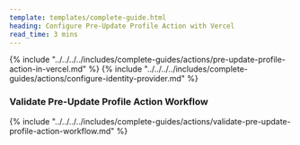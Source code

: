 ```yaml
---
template: templates/complete-guide.html
heading: Configure Pre-Update Profile Action with Vercel
read_time: 3 mins
---
```


{% include "../../../../includes/complete-guides/actions/pre-update-profile-action-in-vercel.md" %}
{% include "../../../../includes/complete-guides/actions/configure-identity-provider.md" %}

### Validate Pre-Update Profile Action Workflow

{% include "../../../../includes/complete-guides/actions/validate-pre-update-profile-action-workflow.md" %}
